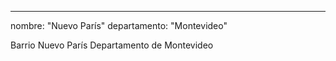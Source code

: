 ---
nombre: "Nuevo París"
departamento: "Montevideo"

Barrio Nuevo París
Departamento de Montevideo
